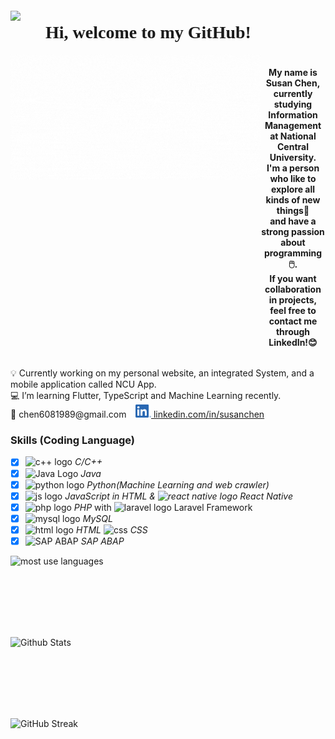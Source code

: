 <div style="display:flex;flex-direction:row;" >
  <img align="center" src="https://komarev.com/ghpvc/?username=1989ONCE&color=428bff" style="padding-top:20px;" height="20px;"/>
  <h1 align="center" style="padding-left:40px;padding-right:40px;font-family: 'Noto Serif TC', serif;">
    Hi,  welcome to my GitHub!
  </h1>
</div>

<div style="display:flex;flex-direction:row;" >
  <img align="left" src="/assets/name.gif" width="400" height="200" />
  <h4 align="center">
    My name is Susan Chen, currently studying Information Management at National Central University.</br> I'm a person who like to explore all kinds of new things🚀 </br>and have a strong passion about programming🖱️. </br> If you want collaboration in projects, feel free to contact me through LinkedIn!😊
  </h4>
</div>



  
  <p align="left">
    💡 Currently working on my personal website, an integrated System, and a mobile application called NCU App.</br>
    💻 I’m learning Flutter, TypeScript and Machine Learning recently.</br>
    📧 chen6081989@gmail.com &ensp; <a style="padding-top:10px;" href="https://linkedin.com/in/susanchen-info" target="blank"><img src="assets/LI-In-Bug.png" height="21px"/> linkedin.com/in/susanchen</a>
  </p>


### Skills (Coding Language)
- [x] <img src="https://upload.wikimedia.org/wikipedia/commons/thumb/1/18/ISO_C%2B%2B_Logo.svg/800px-ISO_C%2B%2B_Logo.svg.png" width="15" height="auto" alt="c++ logo" /> _C/C++_
- [x] <img src="https://upload.wikimedia.org/wikipedia/zh/8/88/Java_logo.png" width="15" height="15" alt="Java Logo" /> _Java_
- [x] <img src="https://upload.wikimedia.org/wikipedia/commons/thumb/c/c3/Python-logo-notext.svg/1200px-Python-logo-notext.svg.png" width="15" height="auto" alt="python logo" /> _Python(Machine Learning and web crawler)_
- [x] <img src="https://upload.wikimedia.org/wikipedia/commons/thumb/9/99/Unofficial_JavaScript_logo_2.svg/220px-Unofficial_JavaScript_logo_2.svg.png" width="15" height="auto" alt="js logo" /> _JavaScript in HTML & <img src="https://upload.wikimedia.org/wikipedia/commons/thumb/a/a7/React-icon.svg/330px-React-icon.svg.png" width="15" height="15" alt="react native logo"> React Native_
- [x] <img src="https://upload.wikimedia.org/wikipedia/commons/thumb/3/31/Webysther_20160423_-_Elephpant.svg/200px-Webysther_20160423_-_Elephpant.svg.png" width="15" height="auto" alt="php logo" /> _PHP_ with  <img src="https://upload.wikimedia.org/wikipedia/commons/thumb/9/9a/Laravel.svg/330px-Laravel.svg.png" width="13" height="13" alt="laravel logo"> Laravel Framework
- [x] <img src="https://upload.wikimedia.org/wikipedia/zh/thumb/6/62/MySQL.svg/1200px-MySQL.svg.png" width="15" height="auto" alt="mysql logo" /> _MySQL_
- [x] <img src="https://upload.wikimedia.org/wikipedia/commons/thumb/6/61/HTML5_logo_and_wordmark.svg/200px-HTML5_logo_and_wordmark.svg.png" width="15" height="auto" alt="html logo" /> _HTML_ <img src="https://upload.wikimedia.org/wikipedia/commons/thumb/d/d5/CSS3_logo_and_wordmark.svg/180px-CSS3_logo_and_wordmark.svg.png" width="15" height="15" alt="css" /> _CSS_
- [x] <img src="https://www.freelancinggig.com/blog/wp-content/uploads/2018/09/what-is-SAP-ABAP-Programming.jpg" width="22" height="12" alt="SAP ABAP" /> _SAP ABAP_

<div align="left" style="display:flex; flex-direction:column;">
  <img height="130" src="https://github-readme-stats-sigma-five.vercel.app/api/top-langs/?username=1989ONCE&size_weight=0&count_weight=1&langs_count=10&hide=Hack&layout=compact" alt="most use languages" />
  <img height="130" src="https://github-readme-stats-sigma-five.vercel.app/api?username=1989ONCE&show_icons=true&theme=shadow_blue" alt="Github Stats"/>
  <img height="130" src="https://github-readme-streak-stats.herokuapp.com?user=1989ONCE&theme=transparent&date_format=M%20j%5B%2C%20Y%5D&mode=weekly" alt="GitHub Streak" />
</div>
